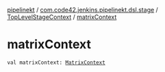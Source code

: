[pipelinekt](../../index.md) / [com.code42.jenkins.pipelinekt.dsl.stage](../index.md) / [TopLevelStageContext](index.md) / [matrixContext](./matrix-context.md)

# matrixContext

`val matrixContext: `[`MatrixContext`](../-matrix-context/index.md)